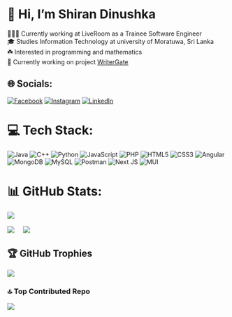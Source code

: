 # 👋 Hi, I’m Shiran Dinushka

👩🏻‍💻 Currently working at LiveRoom as a Trainee Software Engineer<br/>
🎓 Studies Information Technology at university of Moratuwa, Sri Lanka <br/>
☘️ Interested in programming and mathematics<br/>
🍄 Currently working on project [WriterGate](https://github.com/shiran-dinushka/article-topic-platform.git)<br/>

## 🌐 Socials:
[![Facebook](https://img.shields.io/badge/Facebook-%231877F2.svg?logo=Facebook&logoColor=white)](https://facebook.com/shiran.dinu) [![Instagram](https://img.shields.io/badge/Instagram-%23E4405F.svg?logo=Instagram&logoColor=white)](https://instagram.com/shiran_dinush) [![LinkedIn](https://img.shields.io/badge/LinkedIn-%230077B5.svg?logo=linkedin&logoColor=white)](https://linkedin.com/in/shiran-dinushka) 

# 💻 Tech Stack:
![Java](https://img.shields.io/badge/java-%23ED8B00.svg?style=for-the-badge&logo=openjdk&logoColor=white) 
![C++](https://img.shields.io/badge/c++-%2300599C.svg?style=for-the-badge&logo=c%2B%2B&logoColor=white) 
![Python](https://img.shields.io/badge/python-3670A0?style=for-the-badge&logo=python&logoColor=ffdd54)
![JavaScript](https://img.shields.io/badge/javascript-%23323330.svg?style=for-the-badge&logo=javascript&logoColor=%23F7DF1E) 
![PHP](https://img.shields.io/badge/php-%23777BB4.svg?style=for-the-badge&logo=php&logoColor=white) 
![HTML5](https://img.shields.io/badge/html5-%23E34F26.svg?style=for-the-badge&logo=html5&logoColor=white) 
![CSS3](https://img.shields.io/badge/css3-%231572B6.svg?style=for-the-badge&logo=css3&logoColor=white) 
![Angular](https://img.shields.io/badge/angular-%23DD0031.svg?style=for-the-badge&logo=angular&logoColor=white) 
![MongoDB](https://img.shields.io/badge/MongoDB-%234ea94b.svg?style=for-the-badge&logo=mongodb&logoColor=white) 
![MySQL](https://img.shields.io/badge/mysql-%2300000f.svg?style=for-the-badge&logo=mysql&logoColor=white) 
![Postman](https://img.shields.io/badge/Postman-FF6C37?style=for-the-badge&logo=postman&logoColor=white) 
![Next JS](https://img.shields.io/badge/Next-black?style=for-the-badge&logo=next.js&logoColor=white) 
![MUI](https://img.shields.io/badge/MUI-%230081CB.svg?style=for-the-badge&logo=mui&logoColor=white)

# 📊 GitHub Stats:
![](https://github-readme-stats.vercel.app/api?username=Shiran-Dinushka&theme=tokyonight&hide_border=false&include_all_commits=true&count_private=true)<br/><br />
![](https://github-readme-streak-stats.herokuapp.com/?user=Shiran-Dinushka&theme=tokyonight&hide_border=false)&nbsp;&nbsp;&nbsp;&nbsp;
![](https://github-readme-stats.vercel.app/api/top-langs/?username=Shiran-Dinushka&theme=tokyonight&hide_border=false&include_all_commits=true&count_private=true&layout=compact)

## 🏆 GitHub Trophies
![](https://github-profile-trophy.vercel.app/?username=Shiran-Dinushka&theme=radical&no-frame=false&no-bg=false&margin-w=4)

### 🔝 Top Contributed Repo
![](https://github-contributor-stats.vercel.app/api?username=Shiran-Dinushka&limit=5&theme=dark&combine_all_yearly_contributions=true)



<!---
shiran-dinushka/shiran-dinushka is a ✨ special ✨ repository because its `README.md` (this file) appears on your GitHub profile.
You can click the Preview link to take a look at your changes.
--->
